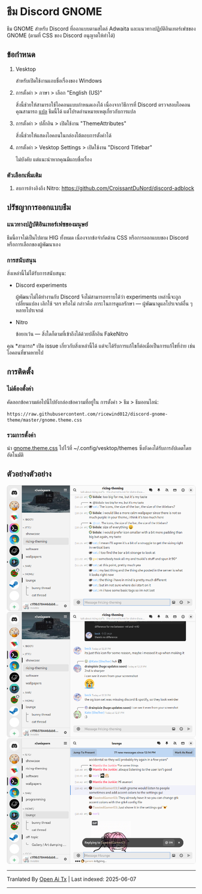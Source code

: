# ธีม Discord GNOME

ธีม GNOME สำหรับ Discord ที่ออกแบบตามสไตล์ Adwaita และแนวทางปฏิบัติอินเทอร์เฟซของ GNOME (ตามที่ CSS ของ Discord อนุญาตให้ทำได้)

## ข้อกำหนด

1. Vesktop

   สำหรับเปิดใช้งานแถบชื่อเรื่องของ Windows

2. การตั้งค่า > ภาษา > เลือก "English (US)"

   สิ่งนี้ช่วยให้สามารถใช้ไอคอนแบบกำหนดเองได้ เนื่องจากวิธีการที่ Discord ตรวจสอบไอคอน คุณสามารถ [แปล](https://raw.githubusercontent.com/ricewind012/discord-gnome-theme/master/src/global/icons.scss) ธีมนี้ได้ แต่โปรดอ่านหมายเหตุเกี่ยวกับการแปล

3. การตั้งค่า > ปลั๊กอิน > เปิดใช้งาน "ThemeAttributes"

   สิ่งนี้ช่วยให้แสดงไอคอนในกล่องโต้ตอบการตั้งค่าได้

4. การตั้งค่า > Vesktop Settings > เปิดใช้งาน "Discord Titlebar"

   ไม่บังคับ แต่แนะนำหากคุณมีแถบชื่อเรื่อง

### ตัวเลือกเพิ่มเติม

1. ลบการอ้างอิงถึง Nitro: https://github.com/CroissantDuNord/discord-adblock

## ปรัชญาการออกแบบธีม

### แนวทางปฏิบัติอินเทอร์เฟซของมนุษย์

ธีมนี้อาจไม่เป็นไปตาม HIG ทั้งหมด เนื่องจากข้อจำกัดด้าน CSS หรือการออกแบบของ Discord หรือการเลือกของผู้พัฒนาเอง

### การสนับสนุน

สิ่งเหล่านี้ไม่ได้รับการสนับสนุน:

- Discord experiments

  ผู้พัฒนาไม่ได้ทำงานกับ Discord จึงไม่สามารถทราบได้ว่า experiments เหล่านี้จะถูกเปลี่ยนแปลง เลิกใช้ ฯลฯ หรือไม่ กล่าวคือ ภาระในการดูแลรักษา — ผู้พัฒนาดูแลโปรเจกต์อื่น ๆ หลายโปรเจกต์

- Nitro

  ข้อยกเว้น — สิ่งใดก็ตามที่เข้าถึงได้ด้วยปลั๊กอิน FakeNitro

คุณ \*สามารถ\* เปิด issue เกี่ยวกับสิ่งเหล่านี้ได้ แต่จะได้รับการแก้ไขก็ต่อเมื่อเป็นการแก้ไขที่ง่าย เช่น ไอคอนที่ขาดหายไป

## การติดตั้ง

### ไม่ต้องตั้งค่า

คัดลอกข้อความต่อไปนี้ไปยังกล่องข้อความที่อยู่ใน การตั้งค่า > ธีม > ธีมออนไลน์:

```
https://raw.githubusercontent.com/ricewind012/discord-gnome-theme/master/gnome.theme.css
```

### รวมการตั้งค่า

นำ [gnome.theme.css](https://raw.githubusercontent.com/ricewind012/discord-gnome-theme/master/gnome.theme.css) ไปไว้ที่ ~/.config/vesktop/themes ซึ่งยังคงได้รับการอัปเดตโดยอัตโนมัติ

## ตัวอย่างตัวอย่าง

![first](https://raw.githubusercontent.com/ricewind012/discord-gnome-theme/master/assets/preview/Screenshot%20from%202024-04-27%2011-55-58.png)
![cozy second](https://raw.githubusercontent.com/ricewind012/discord-gnome-theme/master/assets/preview/Screenshot%20from%202024-04-27%2012-31-42.png)
![third](https://raw.githubusercontent.com/ricewind012/discord-gnome-theme/master/assets/preview/Screenshot%20from%202024-04-27%2012-24-16.png)


---


Tranlated By [Open Ai Tx](https://github.com/OpenAiTx/OpenAiTx) | Last indexed: 2025-06-07


---